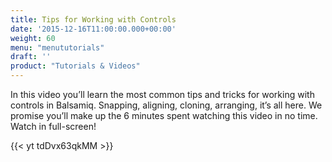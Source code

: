 ```yaml
---
title: Tips for Working with Controls
date: '2015-12-16T11:00:00.000+00:00'
weight: 60
menu: "menututorials"
draft: ''
product: "Tutorials & Videos"
---
```


In this video you’ll learn the most common tips and tricks for working with controls in Balsamiq. Snapping, aligning, cloning, arranging, it’s all here. We promise you’ll make up the 6 minutes spent watching this video in no time. Watch in full-screen!

{{< yt tdDvx63qkMM >}}
